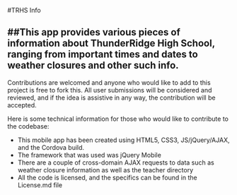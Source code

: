#TRHS Info

##This app provides various pieces of information about ThunderRidge High School, ranging from important times and dates to weather closures and other such info.
------------------------

Contributions are welcomed and anyone who would like to add to this project is free to fork this.
All user submissions will be considered and reviewed, and if the idea is assistive in any way, the contribution
will be accepted.

Here is some technical information for those who would like to contribute to the codebase:

* This mobile app has been created using HTML5, CSS3, JS/jQuery/AJAX, and the Cordova build.
* The framework that was used was jQuery Mobile
* There are a couple of cross-domain AJAX requests to data such as weather closure information as well as the teacher directory
* All the code is licensed, and the specifics can be found in the License.md file
